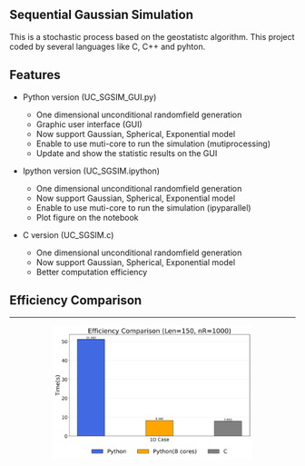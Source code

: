## Sequential Gaussian Simulation

This is a stochastic process based on the geostatistc algorithm. This project coded by several languages like C, C++ and pyhton. 

## Features
* Python version (UC_SGSIM_GUI.py)
  * One dimensional unconditional randomfield generation
  * Graphic user interface (GUI)
  * Now support Gaussian, Spherical, Exponential model
  * Enable to use muti-core to run the simulation (mutiprocessing)
  * Update and show the statistic results on the GUI 
 
* Ipython version (UC_SGSIM.ipython)
  * One dimensional unconditional randomfield generation
  * Now support Gaussian, Spherical, Exponential model
  * Enable to use muti-core to run the simulation (ipyparallel)
  * Plot figure on the notebook

* C version (UC_SGSIM.c)
  * One dimensional unconditional randomfield generation
  * Now support Gaussian, Spherical, Exponential model
  * Better computation efficiency


## Efficiency Comparison
------------------------
<p align="center">
<img src="https://github.com/Zncl2222/Stochastic_SGSIM/blob/main/figure/C_Cpp_py_comparision.png"  width="70%"/>
</p>
